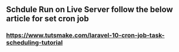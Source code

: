 ## Schdule Run on Live Server follow the below article for set cron job

### https://www.tutsmake.com/laravel-10-cron-job-task-scheduling-tutorial
